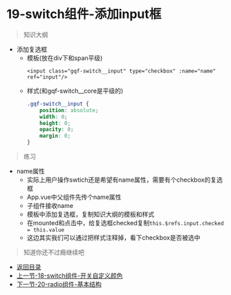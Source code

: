 # 19-switch组件-添加input框

> 知识大纲
* 添加复选框
    * 模板(放在div下和span平级)
        ```
        <input class="gqf-switch__input" type="checkbox" :name="name" ref="input"/>
        ```
    * 样式(和gqf-switch__core是平级的)
        ```scss
        .gqf-switch__input {
            position: absolute;
            width: 0;
            height: 0;
            opacity: 0;
            margin: 0;
        }        
        ```

> 练习

* name属性
    * 实际上用户操作swtich还是希望有name属性，需要有个checkbox的复选框
    * App.vue中父组件先传个name属性
    * 子组件接收name
    * 模板中添加复选框，复制知识大纲的模板和样式
    * 在mounted和点击中，给复选框checked复制`this.$refs.input.checked = this.value`
    * 这边其实我们可以通过把样式注释掉，看下checkbox是否被选中

> 知道你还不过瘾继续吧       

* [返回目录](../../README.md)
* [上一节-18-switch组件-开关自定义颜色](../18-switch组件-开关自定义颜色/switch组件-开关自定义颜色.md)
* [下一节-20-radio组件-基本结构](../20-radio组件-基本结构/radio组件-基本结构.md)